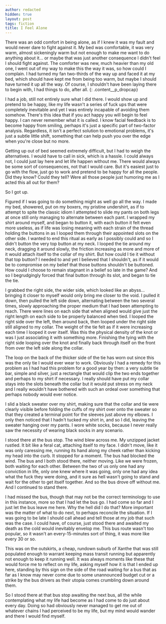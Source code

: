 ```yaml
---
author: redacted
hidden: true
layout: post
tags: fiction
title: I Feel Alone
---
```


There was an odd comfort in being alone, as if I knew it was my fault and would
never dare to fight against it. My bed was comfortable, it was very warm, almost
sickeningly warm but not enough to make me want to do anything about it… or
maybe that was just another consequence I didn't feel I should fight against.
The comforter was new, much heavier than my old one, I went out of my way to
make this the way it was, so how could I complain. I had turned my fan
two-thirds of the way up and faced it at my bed, which should have kept me from
being too warm, but maybe I should have turned it up all the way. Of course, I
shouldn't have been laying there to begin with, I had things to do, after all.
{: .content__p_dropcap}

I had a job, still not entirely sure what I did there. I would show up and
pretend to be happy, like my life wasn't a series of fuck ups that were
completely inevitable and yet I was entirely incapable of avoiding them somehow.
There's this idea that if you act happy you will begin to feel happy. I can
never remember what it is called. I know facial feedback is to become happy from
smiling, perhaps it's just a specific part of two-factor analysis. Regardless,
it isn't a perfect solution to emotional problems, it's just a subtle little
shift, something that can help push you over the edge when you're close but no
more.

Getting up out of bed seemed extremely difficult, but I had to weigh the
alternatives. I would have to call in sick, which is a hassle. I could always
not, I could just lay here and let life happen without me. There would always be
some sort of consequences, not that I would care. But it's easiest just to go
with the flow, just go to work and pretend to be happy for all the people. Did
they know? Could they tell? Were all those people just humoring me as I acted
this all out for them?

So I got up.

Figured if I was going to do something might as well go all the way. I made my
bed, showered, put on my boxers, my pristine undershirt, as if to attempt to
spite the classic idiom I attempted to slide my pants on both legs at once still
only managing to alternate between each pant. I wrapped my shirt around myself,
and began to button it, with each button it felt even more useless, as if life
was losing meaning with each strain of the thread holding the buttons in as I
looped them through their appointed slots on the other side. I wanted to end
this ritual as early as I possibly could and so I didn't button the very top
button at my neck. I looped the tie around my neck, dragging it around slowly,
the friction increasing as more and more of it would attach itself to the collar
of my shirt. But how could I tie it without that top button? I needed to and yet
I believed that I shouldn't, as if it would be to compromise on my belief that
those buttons shouldn't be buttoned. How could I choose to remain stagnant in a
belief so late in the game? And so I begrudgingly forced that final button
through its slot, and began to tie the tie.

I grabbed the right side, the wider side, which looked like an abyss… bringing
it closer to myself would only bring me closer to the void. I pulled it down,
then pulled the left side down, alternating between the two several times,
slowly approaching the proper medium that I had been attempting to reach. There
were lines on each side that when aligned would give just the right length on
each side to be properly balanced when tied. I looped the right side over the
left, then around back, then looped under the right side still aligned to my
collar. The weight of the tie felt as if it were increasing each time I looped
it over itself. Was this the physical density of the knot or was I just
associating it with something more. Finishing the tying with the right side
looping over the knot and finally back through itself on the front from over the
left side along the collar.

The loop on the back of the thicker side of the tie has worn out since this was
the only tie I would ever wear to work. Obviously I had a remedy for this
problem as I had had this problem for a good year by then: a very subtle tie
bar, simple and silver, just a rectangle that would clip the two ends together
and perhaps to my shirt if necessary. I really should have put my collar stays
into the slots beneath the collar but it would put stress on my neck and I
really wouldn't have bothered with such an ordeal over something that perhaps
nobody would ever notice.

I slid a black sweater over my shirt, making sure that the collar and tie were
clearly visible before folding the cuffs of my shirt over onto the sweater so
that they created a terminal point for the sleeves just above my elbows. I only
then noticed that I hadn't tucked my shirt in, and so I did, leaving the sweater
hanging over my pants. I wore white socks, because I never really saw the
necessity of wearing black socks in any scenario.

I stood there at the bus stop. The wind blew across me. My unzipped jacket
rustled. It bit like a feral cat, attaching itself to my face. I didn't move,
like it was only caressing me, running its hand along my cheek rather than
kicking my head into the curb. It stopped for a moment. The bus had blocked the
wind. The bus and I both stood there, neither moving. Like we were frozen, both
waiting for each other. Between the two of us only one had any conviction in
life, only one knew where it was going, only one had any idea what the fuck they
were doing, and it sure as hell wasn't going to stand and wait for the other to
get itself together. And so the bus drove off without me. And I continued to
stand there.

I had missed the bus, though that may not be the correct terminology to use in
this instance, more so that I had let the bus go. I had come so far and I just
let the bus leave me here. Why the hell did I do that? More important was the
matter of what to do next, to perhaps reconcile the situation. If I was going to
be late I should call ahead and tell those at my job that such was the case. I
could have, of course, just stood there and awaited my death as the cold would
inevitably envelop me. This bus route wasn't too popular, so it wasn't an
every-15-minutes sort of thing, it was more like every 30 or so.

This was on the outskirts, a cheap, rundown suburb of Xanthe that was still
populated enough to warrant keeping mass transit running but apparently not
enough to keep it running well. It was always moments like these that would
force me to reflect on my life, asking myself how it is that I ended up here,
standing by this sign on the side of the road waiting for a bus that as far as I
know may never come due to some unannounced budget cut or a strike by the bus
drivers as their utopia comes crumbling down around them.

So I stood there at that bus stop awaiting the next bus, all the while
contemplating what my life had become as I had come to do just about every day.
Doing so had obviously never managed to get me out of whatever chains I had
perceived to be my life, but my mind would wander and there I would find myself.
